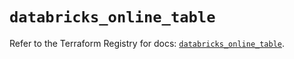 # `databricks_online_table`

Refer to the Terraform Registry for docs: [`databricks_online_table`](https://registry.terraform.io/providers/databricks/databricks/1.46.0/docs/resources/online_table).
